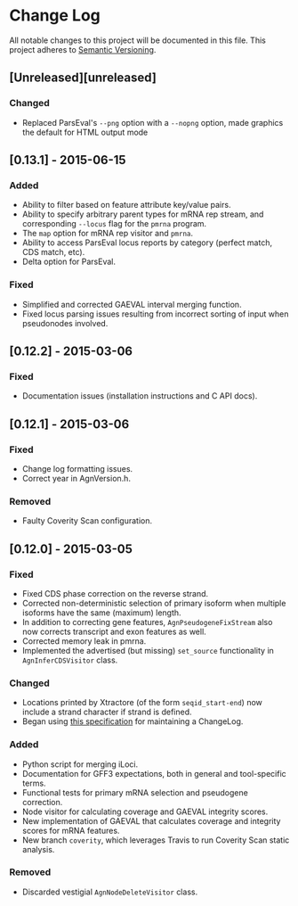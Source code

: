 # Change Log
All notable changes to this project will be documented in this file.
This project adheres to [Semantic Versioning](http://semver.org/).


## [Unreleased][unreleased]
### Changed
- Replaced ParsEval's `--png` option with a `--nopng` option, made graphics the default for HTML output mode

## [0.13.1] - 2015-06-15

### Added
- Ability to filter based on feature attribute key/value pairs.
- Ability to specify arbitrary parent types for mRNA rep stream, and corresponding `--locus` flag for the `pmrna` program.
- The `map` option for mRNA rep visitor and `pmrna`.
- Ability to access ParsEval locus reports by category (perfect match, CDS match, etc).
- Delta option for ParsEval.

### Fixed
- Simplified and corrected GAEVAL interval merging function.
- Fixed locus parsing issues resulting from incorrect sorting of input when pseudonodes involved.

## [0.12.2] - 2015-03-06

### Fixed
- Documentation issues (installation instructions and C API docs).

## [0.12.1] - 2015-03-06

### Fixed
- Change log formatting issues.
- Correct year in AgnVersion.h.

### Removed
- Faulty Coverity Scan configuration.

## [0.12.0] - 2015-03-05

### Fixed
- Fixed CDS phase correction on the reverse strand.
- Corrected non-deterministic selection of primary isoform when multiple isoforms have the same (maximum) length.
- In addition to correcting gene features, `AgnPseudogeneFixStream` also now corrects transcript and exon features as well.
- Corrected memory leak in pmrna.
- Implemented the advertised (but missing) `set_source` functionality in `AgnInferCDSVisitor` class.

### Changed
- Locations printed by Xtractore (of the form `seqid_start-end`) now include a strand character if strand is defined.
- Began using [this specification](http://keepachangelog.com/) for maintaining a ChangeLog.

### Added
- Python script for merging iLoci.
- Documentation for GFF3 expectations, both in general and tool-specific terms.
- Functional tests for primary mRNA selection and pseudogene correction.
- Node visitor for calculating coverage and GAEVAL integrity scores.
- New implementation of GAEVAL that calculates coverage and integrity scores for mRNA features.
- New branch `coverity`, which leverages Travis to run Coverity Scan static analysis.

### Removed
- Discarded vestigial `AgnNodeDeleteVisitor` class.
